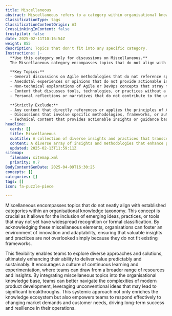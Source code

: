 ```yaml
---
title: Miscellaneous
abstract: Miscellaneous refers to a category within organisational knowledge that includes topics which do not fit neatly into established classifications. This concept is essential for organisations as it allows for the incorporation of emerging ideas, practices, or tools that may not yet be widely recognised or formally classified. By embracing miscellaneous elements, organisations can cultivate an innovative and adaptable environment, ensuring that valuable insights are not overlooked due to rigid frameworks. This flexibility encourages teams to explore a variety of approaches and solutions, enhancing their capacity to deliver value in a predictable and sustainable manner. It promotes a culture of continuous learning and experimentation, enabling teams to access a wider array of resources and insights. Integrating miscellaneous topics into the organisational knowledge base equips teams to navigate the complexities of modern product development, leveraging unconventional ideas that could lead to significant breakthroughs. This holistic approach enriches the knowledge ecosystem and empowers teams to respond effectively to evolving market demands and customer needs, ultimately driving long-term success and resilience in their operations.
ClassificationType: tags
ClassificationContentOrigin: AI
CrossLinkingInContent: false
trustpilot: false
date: 2025-02-11T10:16:54Z
weight: 855
description: Topics that don't fit into any specific category.
Instructions: |-
  **Use this category only for discussions on Miscellaneous.**  
  The Miscellaneous category encompasses topics that do not align with any specific Agile, Scrum, DevOps, Lean, or Evidence-Based Management frameworks or philosophies. This category serves as a catch-all for content that may be relevant to the broader context of business agility but lacks a direct connection to established theories or practices.

  **Key Topics:**
  - General discussions on Agile methodologies that do not reference specific frameworks or authors.
  - Anecdotal experiences or opinions that do not provide actionable insights or align with recognised practices.
  - Non-technical explorations of Agile or DevOps concepts that stray from established literature.
  - Content that discusses tools, technologies, or practices without a clear link to Agile, Scrum, DevOps, or Lean principles.
  - Personal reflections or narratives that do not contribute to the understanding of Agile philosophies or practices.

  **Strictly Exclude:**
  - Any content that directly references or applies the principles of Agile, Scrum, DevOps, Lean, or Evidence-Based Management.
  - Discussions that involve specific methodologies, frameworks, or authors associated with the aforementioned categories.
  - Technical content that provides actionable insights or guidance based on recognised theories or practices.
headline:
  cards: []
  title: Miscellaneous
  subtitle: A collection of diverse insights and practices that transcend specific methodologies and frameworks in project management and organisational improvement.
  content: A diverse array of insights and methodologies that enhance project management and organisational effectiveness. Posts may explore workflow optimisation, team dynamics, performance measurement, and the interplay of complexity in decision-making, drawing from various thought leaders and frameworks to foster continuous improvement and adaptability.
  updated: 2025-02-13T11:59:11Z
sitemap:
  filename: sitemap.xml
  priority: 0.7
BodyContentGenDate: 2025-04-09T16:30:25
concepts: []
categories: []
tags: []
icon: fa-puzzle-piece

---
```

Miscellaneous encompasses topics that do not neatly align with established categories within an organisational knowledge taxonomy. This concept is crucial as it allows for the inclusion of emerging ideas, practices, or tools that may not yet have widespread recognition or formal classification. By acknowledging these miscellaneous elements, organisations can foster an environment of innovation and adaptability, ensuring that valuable insights and practices are not overlooked simply because they do not fit existing frameworks.

This flexibility enables teams to explore diverse approaches and solutions, ultimately enhancing their ability to deliver value predictably and sustainably. It encourages a culture of continuous learning and experimentation, where teams can draw from a broader range of resources and insights. By integrating miscellaneous topics into the organisational knowledge base, teams can better navigate the complexities of modern product development, leveraging unconventional ideas that may lead to significant breakthroughs. This systemic approach not only enriches the knowledge ecosystem but also empowers teams to respond effectively to changing market demands and customer needs, driving long-term success and resilience in their operations.
